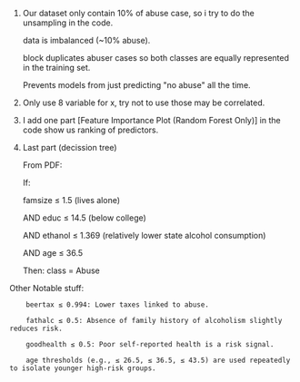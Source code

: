1. Our dataset only contain 10% of abuse case, so i try to do the unsampling in the code.

    data is imbalanced (~10% abuse).
  
    block duplicates abuser cases so both classes are equally represented in the training set.
  
    Prevents models from just predicting "no abuse" all the time.

  
2. Only use 8 variable for x, try not to use those may be correlated.

3. I add one part [Feature Importance Plot (Random Forest Only)] in the code show us ranking of predictors.

4. Last part (decission tree)

    From PDF:
  
      If:
    
      famsize ≤ 1.5 (lives alone)
    
      AND educ ≤ 14.5 (below college)
    
      AND ethanol ≤ 1.369 (relatively lower state alcohol consumption)
    
      AND age ≤ 36.5
    
      Then: class = Abuse


  Other Notable stuff:

        beertax ≤ 0.994: Lower taxes linked to abuse.
  
        fathalc ≤ 0.5: Absence of family history of alcoholism slightly reduces risk.
  
        goodhealth ≤ 0.5: Poor self-reported health is a risk signal.
  
        age thresholds (e.g., ≤ 26.5, ≤ 36.5, ≤ 43.5) are used repeatedly to isolate younger high-risk groups.
